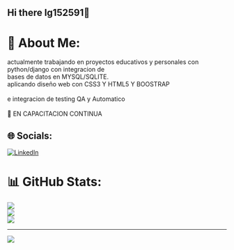 ## Hi there Ig152591👋
# 💫 About Me:
actualmente trabajando en proyectos educativos y personales con python/django con integracion de<br>bases de datos en MYSQL/SQLITE.<br>aplicando diseño web con CSS3 Y HTML5 Y BOOSTRAP<br><br>e integracion de testing QA y Automatico<br><br>🌱 EN CAPACITACION CONTINUA


## 🌐 Socials:
[![LinkedIn](https://img.shields.io/badge/LinkedIn-%230077B5.svg?logo=linkedin&logoColor=white)](https://linkedin.com/in/https://www.linkedin.com/public-profile/settings?trk=d_flagship3_profile_self_view_public_profile) 
# 📊 GitHub Stats:
![](https://github-readme-stats.vercel.app/api?username=Ig152591&theme=dark&hide_border=false&include_all_commits=false&count_private=false)<br/>
![](https://nirzak-streak-stats.vercel.app/?user=Ig152591&theme=dark&hide_border=false)<br/>
![](https://github-readme-stats.vercel.app/api/top-langs/?username=Ig152591&theme=dark&hide_border=false&include_all_commits=false&count_private=false&layout=compact)

---
[![](https://visitcount.itsvg.in/api?id=Ig152591&icon=0&color=0)](https://visitcount.itsvg.in)

<!-- Proudly created with GPRM ( https://gprm.itsvg.in ) -->
<!--
**Ig152591/Ig152591** is a ✨ _special_ ✨ repository because its `README.md` (this file) appears on your GitHub profile.

Here are some ideas to get you started:

- 🔭 I’m currently working on ...
- 🌱 I’m currently learning ...
- 👯 I’m looking to collaborate on ...
- 🤔 I’m looking for help with ...
- 💬 Ask me about ...
- 📫 How to reach me: ...
- 😄 Pronouns: ...
- ⚡ Fun fact: ...
-->
